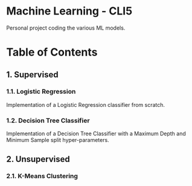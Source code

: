 # Machine Learning - CLI5

Personal project coding the various ML models.


# Table of Contents







## 1. Supervised
### 1.1. Logistic Regression
Implementation of a Logistic Regression classifier from scratch.

### 1.2. Decision Tree Classifier
Implementation of a Decision Tree Classifier with a Maximum Depth and Minimum Sample split hyper-parameters.


## 2. Unsupervised
### 2.1. K-Means Clustering
